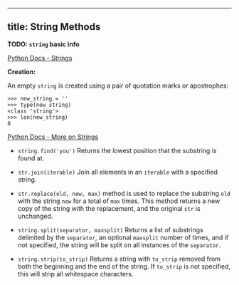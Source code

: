 ----
title: String Methods
----
**TODO: `string` basic info**

[Python Docs - Strings](https://docs.python.org/3/library/stdtypes.html#strings)

**Creation:**

An empty `string` is created using a pair of quotation marks or apostrophes:
```shell
>>> new_string = ''
>>> type(new_string)
<class 'string'>
>>> len(new_string)
0
```

[Python Docs - More on Strings](https://docs.python.org/3/tutorial/datastructures.html#more-on-strings)

*   `string.find('you')` Returns the lowest position that the substring is found at.

*  `str.join(iterable)` Join all elements in an `iterable` with a specified string.

*   `str.replace(old, new, max)`  method is used to replace the substring `old` with the string `new` for a total of `max` times. This method returns a new copy of the string with the replacement, and the original `str` is unchanged.

*   `string.split(separator, maxsplit)` Returns a list of substrings delimited by the `separator`, an optional `maxsplit` number of times, and if not specified, the string will be split on all instances of the `separator`.

*  `string.strip(to_strip)`  Returns a string with `to_strip` removed from both the beginning and the end of the string. If `to_strip` is not specified, this will strip all whitespace characters.


